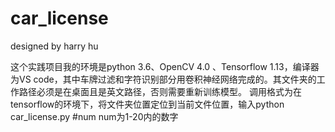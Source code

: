 # car_license
designed by harry hu

这个实践项目我的环境是python 3.6、OpenCV 4.0 、Tensorflow 1.13，编译器为VS code，其中车牌过滤和字符识别部分用卷积神经网络完成的。其文件夹的工作路径必须是在桌面且是英文路径，否则需要重新训练模型。
调用格式为在tensorflow的环境下，将文件夹位置定位到当前文件位置，输入python car_license.py #num
num为1-20内的数字
